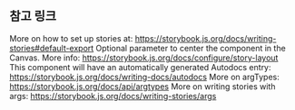 ## 참고 링크

More on how to set up stories at: https://storybook.js.org/docs/writing-stories#default-export
Optional parameter to center the component in the Canvas. More info: https://storybook.js.org/docs/configure/story-layout
This component will have an automatically generated Autodocs entry: https://storybook.js.org/docs/writing-docs/autodocs
More on argTypes: https://storybook.js.org/docs/api/argtypes
More on writing stories with args: https://storybook.js.org/docs/writing-stories/args
